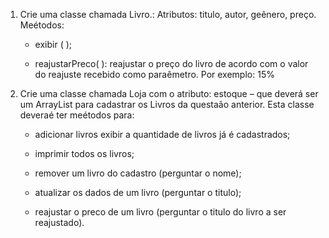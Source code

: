 1. Crie uma classe chamada Livro.:
Atributos: titulo, autor, geênero, preço.
Meétodos:
    - exibir ( );

    - reajustarPreco( ): reajustar o preço do livro de acordo com o valor do reajuste
    recebido como paraêmetro. Por exemplo: 15%


2. Crie uma classe chamada Loja com o atributo: estoque – que deverá ser um ArrayList para cadastrar os Livros da questaão anterior. Esta classe deveraé ter meétodos para:

    - adicionar livros exibir a quantidade de livros já é cadastrados;

    - imprimir todos os livros;

    - remover um livro do cadastro (perguntar o nome);

    - atualizar os dados de um livro (perguntar o titulo);

    - reajustar o preco de um livro (perguntar o titulo do livro a ser reajustado).